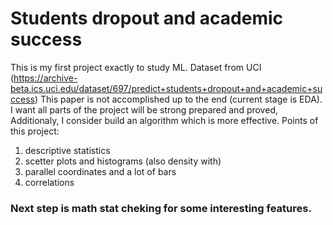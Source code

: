 # Students dropout and academic success
This is my first project exactly to study ML. Dataset from UCI (https://archive-beta.ics.uci.edu/dataset/697/predict+students+dropout+and+academic+success)
This paper is not accomplished up to the end (current stage is EDA). I want all parts of the project will be strong prepared and proved, Additionaly, I consider build an algorithm which is more effective.
Points of this project:
1) descriptive statistics
2) scetter plots and histograms (also density with)
3) parallel coordinates and a lot of bars
4) correlations

### Next step is math stat cheking for some interesting features.






